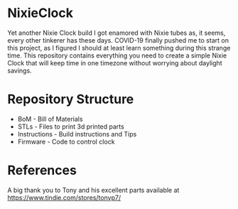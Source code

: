 # NixieClock
Yet another Nixie Clock build
I got enamored with Nixie tubes as, it seems, every other tinkerer has these days.  COVID-19 finally pushed me to start on this project, as I figured I should at least learn something during this strange time.  This repository contains everything you need to create a simple Nixie Clock that will keep time in one timezone without worrying about daylight savings.
# Repository Structure
* BoM - Bill of Materials
* STLs - Files to print 3d printed parts
* Instructions - Build instructions and Tips
* Firmware - Code to control clock
# References
A big thank you to Tony and his excellent parts available at https://www.tindie.com/stores/tonyp7/
